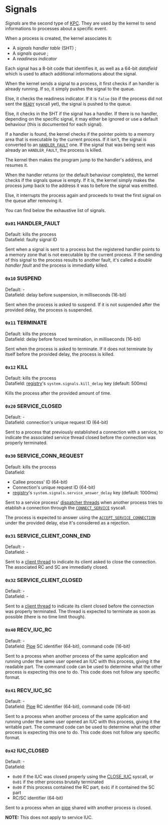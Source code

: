 # Signals

_Signals_ are the second type of [KPC](../technical/kpc.md). They are used by the kernel to send informations to processes about a specific event.

When a process is created, the kernel associates it:

* A _signals handler table_ (SHT) ;
* A _signals queue_ ;
* A _readiness indicator_

Each signal has a 8-bit code that identifies it, as well as a 64-bit _datafield_ which is used to attach additional informations about the signal.

When the kernel sends a signal to a process, it first checks if an handler is already running. If so, it simply pushes the signal to the queue.

Else, it checks the readiness indicator. If it is `false` (so if the process did not sent the [`READY`](syscalls.md#0x04-ready) syscall yet), the signal is pushed to the queue.

Else, it checks in the SHT if the signal has a handler. If there is no handler, depending on the specific signal, it may either be ignored or use a default behaviour (this is documented for each signal).

If a handler is found, the kernel checks if the pointer points to a memory area that is executable by the current process. If it isn't, the signal is converted to an [`HANDLER_FAULT`](#0x01-handler_fault) one. If the signal that was being sent was already an `HANDLER_FAULT`, the process is killed.

The kernel then makes the program jump to the handler's address, and resumes it.

When the handler returns (or the default behaviour completes), the kernel checks if the signals queue is empty. If it is, the kernel simply makes the process jump back to the address it was to before the signal was emitted.

Else, it interrupts the process again and proceeds to treat the first signal on the queue after removing it.

You can find below the exhaustive list of signals.

### `0x01` HANDLER_FAULT

Default: kills the process  
Datafield: faulty signal ID

Sent when a signal is sent to a process but the registered handler points to a memory zone that is not executable by the current process.
If the sending of this signal to the process results to another fault, it's called a _double handler fault_ and the process is immediatly killed.

### `0x10` SUSPEND

Default: -  
Datafield: delay before suspension, in milliseconds (16-bit)

Sent when the process is asked to suspend. If it is not suspended after the provided delay, the process is suspended.

### `0x11` TERMINATE

Default: kills the process  
Datafield: delay before forced termination, in milliseconds (16-bit)

Sent when the process is asked to terminate. If it does not terminate by itself before the provided delay, the process is killed.

### `0x12` KILL

Default: kills the process  
Datafield: [registry](registry.md)'s `system.signals.kill_delay` key (default: 500ms)

Kills the process after the provided amount of time.

### `0x20` SERVICE_CLOSED

Default: -  
Datafield: connection's unique request ID (64-bit)

Sent to a process that previously established a connection with a service, to indicate the associated service thread closed before the connection was properly terminated.

### `0x30` SERVICE_CONN_REQUEST

Default: kills the process  
Datafield:
* Callee process' ID (64-bit)
* Connection's unique request ID (64-bit)
* [registry](registry.md)'s `system.signals.service_answer_delay` key (default: 1000ms)

Sent to a service process' [dispatcher threads](services.md#thread-types) when another process tries to etablish a connection through the [`CONNECT_SERVICE`](syscalls.md#0x20-connect_service) syscall.

The process is expected to answer using the [`ACCEPT_SERVICE_CONNECTION`](syscalls.md#0x30-accept_service_conn) under the provided delay, else it's considered as a rejection.

### `0x31` SERVICE_CLIENT_CONN_END

Default: -  
Datafield: -

Sent to a [client thread](services.md#thread-types) to indicate its client asked to close the connection.
The associated RC and SC are immediatly closed.

### `0x32` SERVICE_CLIENT_CLOSED

Default: -  
Datafield: -

Sent to a [client thread](services.md#thread-types) to indicate its client closed before the connection was properly terminated.
The thread is expected to terminate as soon as possible (there is no time limit though).

### `0x40` RECV_IUC_RC

Default: -  
Datafield: [Pipe](ipc.md#pipes) SC identifier (64-bit), command code (16-bit)

Sent to a process when another process of the same application and running under the same user opened an IUC with this process, giving it the readable part.
The command code can be used to determine what the other process is expecting this one to do. This code does not follow any specific format.

### `0x41` RECV_IUC_SC

Default: -  
Datafield: [Pipe](ipc.md#pipes) RC identifier (64-bit), command code (16-bit)

Sent to a process when another process of the same application and running under the same user opened an IUC with this process, giving it the writable part.
The command code can be used to determine what the other process is expecting this one to do. This code does not follow any specific format.

### `0x42` IUC_CLOSED

Default: -  
Datafield:
* `0x00` if the IUC was closed properly using the [CLOSE_IUC](syscalls.md#0x42-close_iuc) syscall, or `0x01` if the other process brutally terminated
* `0x00` if this process contained the RC part, `0x01` if it contained the SC part
* RC/SC identifier (64-bit)

Sent to a process when an [pipe](ipc.md#pipes) shared with another process is closed.

**NOTE:** This does not apply to service IUC.
